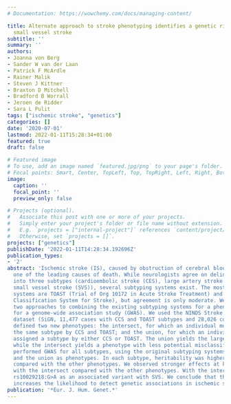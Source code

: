 ```yaml
---
# Documentation: https://wowchemy.com/docs/managing-content/

title: Alternate approach to stroke phenotyping identifies a genetic risk locus for
  small vessel stroke
subtitle: ''
summary: ''
authors:
- Joanna von Berg
- Sander W van der Laan
- Patrick F McArdle
- Rainer Malik
- Steven J Kittner
- Braxton D Mitchell
- Bradford B Worrall
- Jeroen de Ridder
- Sara L Pulit
tags: ["ischemic stroke", "genetics"]
categories: []
date: '2020-07-01'
lastmod: 2022-01-11T15:28:34+01:00
featured: true
draft: false

# Featured image
# To use, add an image named `featured.jpg/png` to your page's folder.
# Focal points: Smart, Center, TopLeft, Top, TopRight, Left, Right, BottomLeft, Bottom, BottomRight.
image:
  caption: ''
  focal_point: ''
  preview_only: false

# Projects (optional).
#   Associate this post with one or more of your projects.
#   Simply enter your project's folder or file name without extension.
#   E.g. `projects = ["internal-project"]` references `content/project/deep-learning/index.md`.
#   Otherwise, set `projects = []`.
projects: ["genetics"]
publishDate: '2022-01-11T14:28:34.192696Z'
publication_types:
- '2'
abstract: 'Ischemic stroke (IS), caused by obstruction of cerebral blood flow, is
  one of the leading causes of death. While neurologists agree on delineation of IS
  into three subtypes (cardioembolic stroke (CES), large artery stroke (LAS), and
  small vessel stroke (SVS)), several subtyping systems exist. The most commonly used
  systems are TOAST (Trial of Org 10172 in Acute Stroke Treatment) and CCS (Causative
  Classification System for Stroke), but agreement is only moderate. We have compared
  two approaches to combining the existing subtyping systems for a phenotype suited
  for a genome-wide association study (GWAS). We used the NINDS Stroke Genetics Network
  dataset (SiGN, 11,477 cases with CCS and TOAST subtypes and 28,026 controls). We
  defined two new phenotypes: the intersect, for which an individual must be assigned
  the same subtype by CCS and TOAST; and the union, for which an individual must be
  assigned a subtype by either CCS or TOAST. The union yields the largest sample size
  while the intersect yields a phenotype with less potential misclassification. We
  performed GWAS for all subtypes, using the original subtyping systems, the intersect,
  and the union as phenotypes. In each subtype, heritability was higher for the intersect
  compared with the other phenotypes. We observed stronger effects at known IS variants
  with the intersect compared with the other phenotypes. With the intersect, we identify
  rs10029218:G>A as an associated variant with SVS. We conclude that this approach
  increases the likelihood to detect genetic associations in ischemic stroke.'
publication: '*Eur. J. Hum. Genet.*'
---
```

